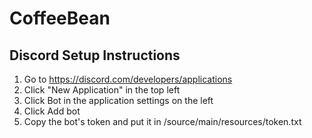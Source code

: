 # CoffeeBean
## Discord Setup Instructions
1. Go to https://discord.com/developers/applications
2. Click "New Application" in the top left
3. Click Bot in the application settings on the left
4. Click Add bot
5. Copy the bot's token and put it in /source/main/resources/token.txt
